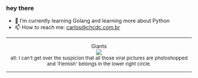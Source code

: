 ### hey there 

- :seedling: I’m currently learning Golang and learning more about Python
- :mailbox: How to reach me: carlos@chcdc.com.br


---


<!-- xkcd -->
<p align="center">Giants</br><img src=https://imgs.xkcd.com/comics/giants.png></br><font size =2>alt: I can't get over the suspicion that all those viral pictures are photoshopped and 'Flemish' belongs in the lower right circle.</br></font></p></table></p> 


<!-- xkcd -->
---
